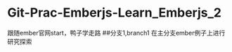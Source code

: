 Git-Prac-Emberjs-Learn_Emberjs_2
================================

跟随ember官网start，鸭子学走路
##分支1,branch1
在主分支ember例子上进行研究探索